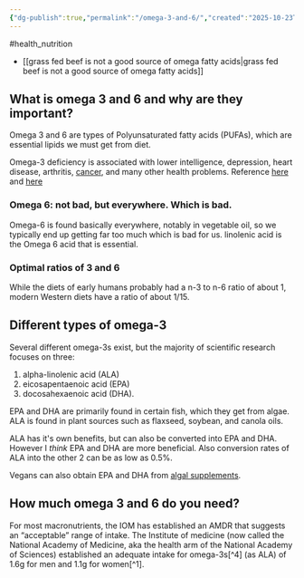 ```yaml
---
{"dg-publish":true,"permalink":"/omega-3-and-6/","created":"2025-10-23T17:42:47.711+01:00","updated":"2025-10-23T18:06:08.730+01:00"}
---
```


#health_nutrition 

- [[grass fed beef is not a good source of omega fatty acids\|grass fed beef is not a good source of omega fatty acids]]

## What is omega 3 and 6 and why are they important?
Omega 3 and 6 are types of Polyunsaturated fatty acids (PUFAs), which are essential lipids we must get from diet. 

Omega-3 deficiency is associated with lower intelligence, depression, heart disease, arthritis, [cancer](https://www.healthline.com/nutrition/cancer-and-diet), and many other health problems. Reference [here](https://pubmed.ncbi.nlm.nih.gov/17876194/) and [here](https://onlinelibrary.wiley.com/doi/abs/10.1111/j.1365-277X.2004.00552.x)
### Omega 6: not bad, but everywhere. Which is bad.
Omega-6 is found basically everywhere, notably in vegetable oil, so we typically end up getting far too much which is bad for us. linolenic acid is the Omega 6 acid that is essential.
### Optimal ratios of 3 and 6
While the diets of early humans probably had a n-3 to n-6 ratio of about 1, modern Western diets have a ratio of about 1/15.

## Different types of omega-3
Several different omega-3s exist, but the majority of scientific research focuses on three: 
1. alpha-linolenic acid (ALA)
2. eicosapentaenoic acid (EPA)
3. docosahexaenoic acid (DHA). 

EPA and DHA are primarily found in certain fish, which they get from algae. ALA is found in plant sources such as flaxseed, soybean, and canola oils.

ALA has it's own benefits, but can also be converted into EPA and DHA. However I *think* EPA and DHA are more beneficial. Also conversion rates of ALA into the other 2 can be as low as 0.5%.

Vegans can also obtain EPA and DHA from [algal supplements](https://www.vegetology.com/en-us/blog/understanding-omega-3-why-epa-dha-are-superior-to-ala?srsltid=AfmBOor5-7op0mi2dLYofCESSHAGq134TpU9pGszwSm1HjwXW_YevL7G#:~:text=ALA%20needs%20to%20be,the%20body%20into%20Eicosapentaenoic).
## How much omega 3 and 6 do you need?
For most macronutrients, the IOM has established an AMDR that suggests an “acceptable” range of intake. The Institute of medicine (now called the National Academy of Medicine, aka the health arm of the National Academy of Sciences) established an adequate intake for omega-3s[^4] (as ALA) of 1.6g for men and 1.1g for women[^1].